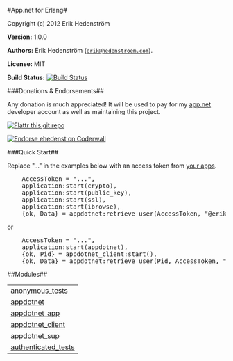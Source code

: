 

#App.net for Erlang#


Copyright (c) 2012 Erik Hedenstr&ouml;m

__Version:__ 1.0.0

__Authors:__ Erik Hedenstr&ouml;m ([`erik@hedenstroem.com`](mailto:erik@hedenstroem.com)).

__License:__ MIT

__Build Status:__ [![Build Status](https://secure.travis-ci.org/ehedenst/erlang-appdotnet.png)](http://travis-ci.org/ehedenst/erlang-appdotnet)

###<a name="Donations_&amp;_Endorsements">Donations & Endorsements</a>##


Any donation is much appreciated! It will be used to pay for my [app.net](https://alpha.app.net/erikh) developer account as well as maintaining this project.


[![Flattr this git repo](http://api.flattr.com/button/flattr-badge-large.png)](https://flattr.com/submit/auto?user_id=ehedenst&url=https://github.com/ehedenst/erlang-appdotnet&title=App.net%20for%20Erlang&language=&tags=github&category=software)


[![Endorse ehedenst on Coderwall](http://api.coderwall.com/ehedenst/endorsecount.png)](http://coderwall.com/ehedenst)

###<a name="Quick_Start">Quick Start</a>##


Replace "..." in the examples below with an access token from [your apps](https://alpha.app.net/developer/apps/).

<pre>
    AccessToken = "...",
    application:start(crypto),
    application:start(public_key),
    application:start(ssl),
    application:start(ibrowse),
    {ok, Data} = appdotnet:retrieve_user(AccessToken, "@erikh").
</pre>

or

<pre>
    AccessToken = "...",
    application:start(appdotnet),
    {ok, Pid} = appdotnet_client:start(),
    {ok, Data} = appdotnet:retrieve_user(Pid, AccessToken, "@erikh").
</pre>


##Modules##


<table width="100%" border="0" summary="list of modules">
<tr><td><a href="anonymous_tests.md" class="module">anonymous_tests</a></td></tr>
<tr><td><a href="appdotnet.md" class="module">appdotnet</a></td></tr>
<tr><td><a href="appdotnet_app.md" class="module">appdotnet_app</a></td></tr>
<tr><td><a href="appdotnet_client.md" class="module">appdotnet_client</a></td></tr>
<tr><td><a href="appdotnet_sup.md" class="module">appdotnet_sup</a></td></tr>
<tr><td><a href="authenticated_tests.md" class="module">authenticated_tests</a></td></tr></table>

